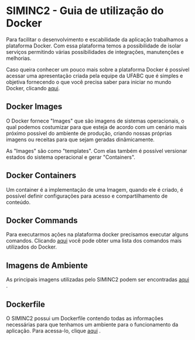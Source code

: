 # SIMINC2 - Guia de utilização do Docker

Para facilitar o desenvolvimento e escabilidade da aplicação trabalhamos a plataforma Docker. Com essa plataforma temos a possibilidade de isolar serviços permitindo várias possibilidades de integrações, manutenções e melhorias.

Caso queira conhecer um pouco mais sobre a plataforma Docker é possível acessar uma apresentação criada pela equipe da UFABC que é simples e objetiva fornecendo o que você precisa saber para iniciar no mundo Docker, clicando [aqui](http://pt.slideshare.net/vinnyfs89/docker-essa-baleia-vai-te-conquistar?qid=aed7b752-f313-4515-badd-f3bf811c8a35&v=&b=&from_search=1).

## Docker Images

O Docker fornece "Images" que são imagens de sistemas operacionais, o qual podemos costumizar para que esteja de acordo com um cenário mais próximo possível do ambiente de produção, criando nossas próprias imagens ou receitas para que sejam geradas dinâmicamente.

As "Images" são como "templates". Com elas também é possível versionar estados do sistema operacional e gerar "Containers". 

## Docker Containers

Um container é a implementação de uma Imagem, quando ele é criado, é possível definir configurações para acesso e compartilhamento de conteúdo. 

## Docker Commands

Para executarmos ações na plataforma docker precisamos executar alguns comandos. Clicando [aqui](https://github.com/vinnyfs89/dockerCommands) você pode obter uma lista dos comandos mais utilizados do Docker.

## Imagens de Ambiente

As principais imagens utilizadas pelo SIMINC2 podem ser encontradas [aqui](https://hub.docker.com/r/culturagovbr/) .

## Dockerfile

O SIMINC2 possui um Dockerfile contendo todas as informações necessárias para que tenhamos um ambiente para o funcionamento
da aplicação. Para acessa-lo, clique [aqui](https://github.com/culturagovbr/docker-siminc2) .
